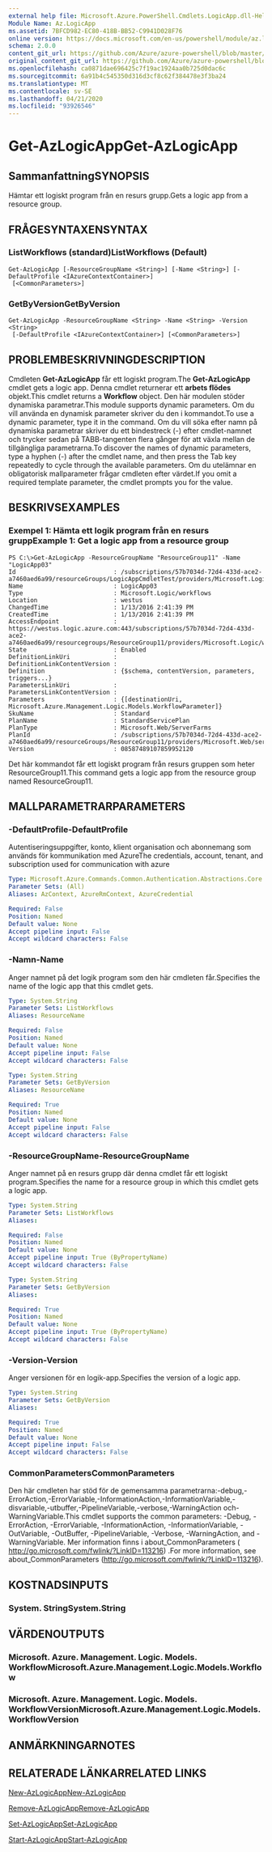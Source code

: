 ```yaml
---
external help file: Microsoft.Azure.PowerShell.Cmdlets.LogicApp.dll-Help.xml
Module Name: Az.LogicApp
ms.assetid: 7BFCD982-EC80-418B-BB52-C9941D028F76
online version: https://docs.microsoft.com/en-us/powershell/module/az.logicapp/get-azlogicapp
schema: 2.0.0
content_git_url: https://github.com/Azure/azure-powershell/blob/master/src/LogicApp/LogicApp/help/Get-AzLogicApp.md
original_content_git_url: https://github.com/Azure/azure-powershell/blob/master/src/LogicApp/LogicApp/help/Get-AzLogicApp.md
ms.openlocfilehash: ca0871dae696425c7f19ac1924aa0b725d0dac6c
ms.sourcegitcommit: 6a91b4c545350d316d3cf8c62f384478e3f3ba24
ms.translationtype: MT
ms.contentlocale: sv-SE
ms.lasthandoff: 04/21/2020
ms.locfileid: "93926546"
---
```

# <span data-ttu-id="d263d-101">Get-AzLogicApp</span><span class="sxs-lookup"><span data-stu-id="d263d-101">Get-AzLogicApp</span></span>

## <span data-ttu-id="d263d-102">Sammanfattning</span><span class="sxs-lookup"><span data-stu-id="d263d-102">SYNOPSIS</span></span>
<span data-ttu-id="d263d-103">Hämtar ett logiskt program från en resurs grupp.</span><span class="sxs-lookup"><span data-stu-id="d263d-103">Gets a logic app from a resource group.</span></span>

## <span data-ttu-id="d263d-104">FRÅGESYNTAXEN</span><span class="sxs-lookup"><span data-stu-id="d263d-104">SYNTAX</span></span>

### <span data-ttu-id="d263d-105">ListWorkflows (standard)</span><span class="sxs-lookup"><span data-stu-id="d263d-105">ListWorkflows (Default)</span></span>
```
Get-AzLogicApp [-ResourceGroupName <String>] [-Name <String>] [-DefaultProfile <IAzureContextContainer>]
 [<CommonParameters>]
```

### <span data-ttu-id="d263d-106">GetByVersion</span><span class="sxs-lookup"><span data-stu-id="d263d-106">GetByVersion</span></span>
```
Get-AzLogicApp -ResourceGroupName <String> -Name <String> -Version <String>
 [-DefaultProfile <IAzureContextContainer>] [<CommonParameters>]
```

## <span data-ttu-id="d263d-107">PROBLEMBESKRIVNING</span><span class="sxs-lookup"><span data-stu-id="d263d-107">DESCRIPTION</span></span>
<span data-ttu-id="d263d-108">Cmdleten **Get-AzLogicApp** får ett logiskt program.</span><span class="sxs-lookup"><span data-stu-id="d263d-108">The **Get-AzLogicApp** cmdlet gets a logic app.</span></span>
<span data-ttu-id="d263d-109">Denna cmdlet returnerar ett **arbets flödes** objekt.</span><span class="sxs-lookup"><span data-stu-id="d263d-109">This cmdlet returns a **Workflow** object.</span></span>
<span data-ttu-id="d263d-110">Den här modulen stöder dynamiska parametrar.</span><span class="sxs-lookup"><span data-stu-id="d263d-110">This module supports dynamic parameters.</span></span>
<span data-ttu-id="d263d-111">Om du vill använda en dynamisk parameter skriver du den i kommandot.</span><span class="sxs-lookup"><span data-stu-id="d263d-111">To use a dynamic parameter, type it in the command.</span></span>
<span data-ttu-id="d263d-112">Om du vill söka efter namn på dynamiska parametrar skriver du ett bindestreck (-) efter cmdlet-namnet och trycker sedan på TABB-tangenten flera gånger för att växla mellan de tillgängliga parametrarna.</span><span class="sxs-lookup"><span data-stu-id="d263d-112">To discover the names of dynamic parameters, type a hyphen (-) after the cmdlet name, and then press the Tab key repeatedly to cycle through the available parameters.</span></span>
<span data-ttu-id="d263d-113">Om du utelämnar en obligatorisk mallparameter frågar cmdleten efter värdet.</span><span class="sxs-lookup"><span data-stu-id="d263d-113">If you omit a required template parameter, the cmdlet prompts you for the value.</span></span>

## <span data-ttu-id="d263d-114">BESKRIVS</span><span class="sxs-lookup"><span data-stu-id="d263d-114">EXAMPLES</span></span>

### <span data-ttu-id="d263d-115">Exempel 1: Hämta ett logik program från en resurs grupp</span><span class="sxs-lookup"><span data-stu-id="d263d-115">Example 1: Get a logic app from a resource group</span></span>
```
PS C:\>Get-AzLogicApp -ResourceGroupName "ResourceGroup11" -Name "LogicApp03"
Id                           : /subscriptions/57b7034d-72d4-433d-ace2-a7460aed6a99/resourceGroups/LogicAppCmdletTest/providers/Microsoft.Logic/workflows/LogicApp03
Name                         : LogicApp03
Type                         : Microsoft.Logic/workflows
Location                     : westus
ChangedTime                  : 1/13/2016 2:41:39 PM
CreatedTime                  : 1/13/2016 2:41:39 PM
AccessEndpoint               : https://westus.logic.azure.com:443/subscriptions/57b7034d-72d4-433d-ace2-a7460aed6a99/resourcegroups/ResourceGroup11/providers/Microsoft.Logic/workflows/LogicApp03
State                        : Enabled
DefinitionLinkUri            : 
DefinitionLinkContentVersion : 
Definition                   : {$schema, contentVersion, parameters, triggers...} 
ParametersLinkUri            : 
ParametersLinkContentVersion : 
Parameters                   : {[destinationUri, Microsoft.Azure.Management.Logic.Models.WorkflowParameter]} 
SkuName                      : Standard
PlanName                     : StandardServicePlan
PlanType                     : Microsoft.Web/ServerFarms
PlanId                       : /subscriptions/57b7034d-72d4-433d-ace2-a7460aed6a99/resourceGroups/ResourceGroup11/providers/Microsoft.Web/serverfarms/StandardServicePlan
Version                      : 08587489107859952120
```

<span data-ttu-id="d263d-116">Det här kommandot får ett logiskt program från resurs gruppen som heter ResourceGroup11.</span><span class="sxs-lookup"><span data-stu-id="d263d-116">This command gets a logic app from the resource group named ResourceGroup11.</span></span>

## <span data-ttu-id="d263d-117">MALLPARAMETRAR</span><span class="sxs-lookup"><span data-stu-id="d263d-117">PARAMETERS</span></span>

### <span data-ttu-id="d263d-118">-DefaultProfile</span><span class="sxs-lookup"><span data-stu-id="d263d-118">-DefaultProfile</span></span>
<span data-ttu-id="d263d-119">Autentiseringsuppgifter, konto, klient organisation och abonnemang som används för kommunikation med Azure</span><span class="sxs-lookup"><span data-stu-id="d263d-119">The credentials, account, tenant, and subscription used for communication with azure</span></span>

```yaml
Type: Microsoft.Azure.Commands.Common.Authentication.Abstractions.Core.IAzureContextContainer
Parameter Sets: (All)
Aliases: AzContext, AzureRmContext, AzureCredential

Required: False
Position: Named
Default value: None
Accept pipeline input: False
Accept wildcard characters: False
```

### <span data-ttu-id="d263d-120">-Namn</span><span class="sxs-lookup"><span data-stu-id="d263d-120">-Name</span></span>
<span data-ttu-id="d263d-121">Anger namnet på det logik program som den här cmdleten får.</span><span class="sxs-lookup"><span data-stu-id="d263d-121">Specifies the name of the logic app that this cmdlet gets.</span></span>

```yaml
Type: System.String
Parameter Sets: ListWorkflows
Aliases: ResourceName

Required: False
Position: Named
Default value: None
Accept pipeline input: False
Accept wildcard characters: False
```

```yaml
Type: System.String
Parameter Sets: GetByVersion
Aliases: ResourceName

Required: True
Position: Named
Default value: None
Accept pipeline input: False
Accept wildcard characters: False
```

### <span data-ttu-id="d263d-122">-ResourceGroupName</span><span class="sxs-lookup"><span data-stu-id="d263d-122">-ResourceGroupName</span></span>
<span data-ttu-id="d263d-123">Anger namnet på en resurs grupp där denna cmdlet får ett logiskt program.</span><span class="sxs-lookup"><span data-stu-id="d263d-123">Specifies the name for a resource group in which this cmdlet gets a logic app.</span></span>

```yaml
Type: System.String
Parameter Sets: ListWorkflows
Aliases:

Required: False
Position: Named
Default value: None
Accept pipeline input: True (ByPropertyName)
Accept wildcard characters: False
```

```yaml
Type: System.String
Parameter Sets: GetByVersion
Aliases:

Required: True
Position: Named
Default value: None
Accept pipeline input: True (ByPropertyName)
Accept wildcard characters: False
```

### <span data-ttu-id="d263d-124">-Version</span><span class="sxs-lookup"><span data-stu-id="d263d-124">-Version</span></span>
<span data-ttu-id="d263d-125">Anger versionen för en logik-app.</span><span class="sxs-lookup"><span data-stu-id="d263d-125">Specifies the version of a logic app.</span></span>

```yaml
Type: System.String
Parameter Sets: GetByVersion
Aliases:

Required: True
Position: Named
Default value: None
Accept pipeline input: False
Accept wildcard characters: False
```

### <span data-ttu-id="d263d-126">CommonParameters</span><span class="sxs-lookup"><span data-stu-id="d263d-126">CommonParameters</span></span>
<span data-ttu-id="d263d-127">Den här cmdleten har stöd för de gemensamma parametrarna:-debug,-ErrorAction,-ErrorVariable,-InformationAction,-InformationVariable,-disvariable,-utbuffer,-PipelineVariable,-verbose,-WarningAction och-WarningVariable.</span><span class="sxs-lookup"><span data-stu-id="d263d-127">This cmdlet supports the common parameters: -Debug, -ErrorAction, -ErrorVariable, -InformationAction, -InformationVariable, -OutVariable, -OutBuffer, -PipelineVariable, -Verbose, -WarningAction, and -WarningVariable.</span></span> <span data-ttu-id="d263d-128">Mer information finns i about_CommonParameters ( http://go.microsoft.com/fwlink/?LinkID=113216) .</span><span class="sxs-lookup"><span data-stu-id="d263d-128">For more information, see about_CommonParameters (http://go.microsoft.com/fwlink/?LinkID=113216).</span></span>

## <span data-ttu-id="d263d-129">KOSTNADS</span><span class="sxs-lookup"><span data-stu-id="d263d-129">INPUTS</span></span>

### <span data-ttu-id="d263d-130">System. String</span><span class="sxs-lookup"><span data-stu-id="d263d-130">System.String</span></span>

## <span data-ttu-id="d263d-131">VÄRDEN</span><span class="sxs-lookup"><span data-stu-id="d263d-131">OUTPUTS</span></span>

### <span data-ttu-id="d263d-132">Microsoft. Azure. Management. Logic. Models. Workflow</span><span class="sxs-lookup"><span data-stu-id="d263d-132">Microsoft.Azure.Management.Logic.Models.Workflow</span></span>

### <span data-ttu-id="d263d-133">Microsoft. Azure. Management. Logic. Models. WorkflowVersion</span><span class="sxs-lookup"><span data-stu-id="d263d-133">Microsoft.Azure.Management.Logic.Models.WorkflowVersion</span></span>

## <span data-ttu-id="d263d-134">ANMÄRKNINGAR</span><span class="sxs-lookup"><span data-stu-id="d263d-134">NOTES</span></span>

## <span data-ttu-id="d263d-135">RELATERADE LÄNKAR</span><span class="sxs-lookup"><span data-stu-id="d263d-135">RELATED LINKS</span></span>

[<span data-ttu-id="d263d-136">New-AzLogicApp</span><span class="sxs-lookup"><span data-stu-id="d263d-136">New-AzLogicApp</span></span>](./New-AzLogicApp.md)

[<span data-ttu-id="d263d-137">Remove-AzLogicApp</span><span class="sxs-lookup"><span data-stu-id="d263d-137">Remove-AzLogicApp</span></span>](./Remove-AzLogicApp.md)

[<span data-ttu-id="d263d-138">Set-AzLogicApp</span><span class="sxs-lookup"><span data-stu-id="d263d-138">Set-AzLogicApp</span></span>](./Set-AzLogicApp.md)

[<span data-ttu-id="d263d-139">Start-AzLogicApp</span><span class="sxs-lookup"><span data-stu-id="d263d-139">Start-AzLogicApp</span></span>](./Start-AzLogicApp.md)


